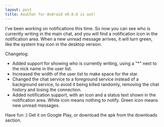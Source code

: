 ```yaml
---
layout: post
title: KouChat for Android v0.8.0 is out!
---
```


I've been working on notifications this time. So now you can see who is currently writing in the main chat, and you will find a notification icon in the notification area. When a new unread message arrives, it will turn green, like the system tray icon in the desktop version.

Changelog:

* Added support for showing who is currently writing, using a "*" next to the nick name in the user list.
* Increased the width of the user list to make space for the star.
* Changed the chat service to a foreground service instead of a background service, to avoid it being killed randomly, removing the chat history and losing the connection.
* Added notification support, with an icon and a status text shown in the notification area. White icon means nothing to notify. Green icon means new unread messages.

Have fun :) Get it on Google Play, or download the apk from the downloads section.
